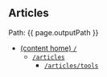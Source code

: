 ## Articles
Path: {{ page.outputPath }}

- [(content home) `/`](/)
  - [`/articles`](/articles)
    - [`/articles/tools`](/articles/tools)